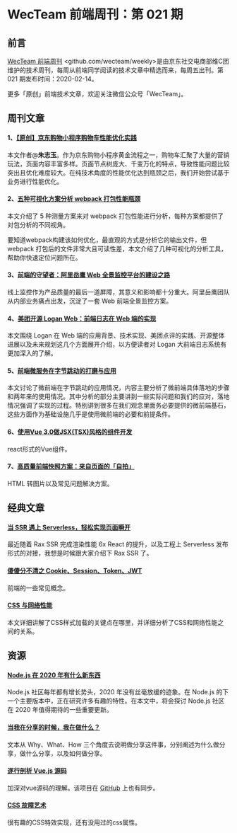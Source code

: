 
# WecTeam 前端周刊：第 021 期

## 前言

[WecTeam 前端周刊](https://github.com/wecteam/weekly) <github.com/wecteam/weekly>是由京东社交电商部维C团维护的技术周刊，每周从前端同学阅读的技术文章中精选而来，每周五出刊。第 021 期发布时间：2020-02-14。

更多「原创」前端技术文章，欢迎关注微信公众号「WecTeam」。

## 周刊文章

#### 1、[【原创】京东购物小程序购物车性能优化实践](https://mp.weixin.qq.com/s/3_PwTZzt7ImmcvKTbIeTRA)

本文作者@**朱志玉**。作为京东购物小程序黄金流程之一，购物车汇聚了大量的营销玩法，页面内容丰富多样。页面节点树庞大、千变万化的特点，导致性能问题比较突出且优化难度较大。在纯技术角度的性能优化达到瓶颈之后，我们开始尝试基于业务进行性能优化。

#### 2、[五种可视化方案分析 webpack 打包性能瓶颈](https://juejin.im/post/5e39570bf265da573c0c6679)

本文介绍了 5 种测量方案来对 webpack 打包性能进行分析，每种方案都提供了对包分析的不同视角。

要知道webpack构建该如何优化，最直观的方式是分析它的输出文件，但 webpack 打包后的文件非常大且可读性差，本文介绍了几种可视化的分析工具，帮助你快速定位问题所在。

#### 3、[前端的守望者：阿里岳鹰 Web 全景监控平台的建设之路](https://mp.weixin.qq.com/s/i5ljhBlFLnHcImrCpr0PpA)

线上监控作为产品质量的最后一道屏障，其意义和影响都十分重大。阿里岳鹰团队从内部业务痛点出发，沉淀了一套 Web 前端全景监控方案。

#### 4、[美团开源 Logan Web：前端日志在 Web 端的实现](https://tech.meituan.com/2020/01/09/meituan-logan.html)

本文围绕 Logan 在 Web 端的应用背景、技术实现、美团点评的实践、开源整体进展以及未来规划这几个方面展开介绍，以方便读者对 Logan 大前端日志系统有更加深入的了解。

#### 5、[前端微服务在字节跳动的打磨与应用](https://mp.weixin.qq.com/s/iLdAH9p2-S8pFyZrNzYaNg)

本文讨论了微前端在字节跳动的应用情况，内容主要分析了微前端具体落地的步骤和两年来的使用情况。其中分析的部分主要讲到一些实际问题和我们的应对，落地情况强调了实现的过程。特别讲到很多在我们观念里面务必要提供的微前端基石，这些方面作为基础设施几乎是使用微前端的必要和前提条件。

#### 6、[使用Vue 3.0做JSX(TSX)风格的组件开发](https://github.com/hujiulong/blog/issues/11)

react形式的Vue组件。

#### 7、[高质量前端快照方案：来自页面的「自拍」](https://musicfe.dev/canvas-snapshot/)

HTML 转图片以及常见问题解决方案。

## 经典文章

#### [当 SSR 遇上 Serverless，轻松实现页面瞬开](https://mp.weixin.qq.com/s/ywRa8r9ho2V_SON5_V5IeA)

最近随着 Rax SSR 完成渲染性能 6x React 的提升，以及工程上 Serverless 发布形式的对接，我想是时候跟大家介绍下 Rax SSR 了。

#### [傻傻分不清之 Cookie、Session、Token、JWT](https://juejin.im/post/5e055d9ef265da33997a42cc)

前端的一些常见概念。

#### [CSS 与网络性能](https://mp.weixin.qq.com/s/gwjV0NC8JbF-QfwuQ-ayjw)

本文详细讲解了CSS样式加载的关键点在哪里，并详细分析了CSS和网络性能之间的关系。

## 资源

#### [Node.js 在 2020 年有什么新东西](https://mp.weixin.qq.com/s/RGTjSaY_knfXMAgecPV5Ag)

Node.js 社区每年都有增长势头，2020 年没有丝毫放缓的迹象。在 Node.js 的下一个主要版本中，正在研究许多有趣的特性。在本文中，将会探讨 Node.js 社区在 2020 年值得期待的一些重要更新。

#### [当我在分享的时候，我在做什么？](https://zhuanlan.zhihu.com/p/102445938)

文本从 Why、What、How 三个角度去说明做分享这件事，分别阐述为什么做分享，做什么分享，以及如何做分享。

#### [逐行剖析 Vue.js 源码](https://nlrx-wjc.github.io/Learn-Vue-Source-Code)

加深对vue源码的理解。该项目在 [GitHub](https://github.com/NLRX-WJC/Learn-Vue-Source-Code) 上也有同步。

#### [CSS 故障艺术](https://juejin.im/post/5e40bf55e51d4526d71d33ec)

很有趣的CSS特效实现，还有没用过的css属性。
